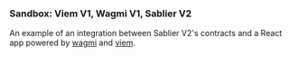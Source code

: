 ### Sandbox: Viem V1, Wagmi V1, Sablier V2

An example of an integration between Sablier V2's contracts and a React app powered by [wagmi](https://wagmi.sh/) and [viem](https://viem.sh/).
